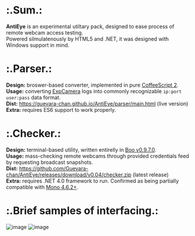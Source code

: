 # :.Sum.:
__AntiEye__ is an experimental utiltary pack, designed to ease process of remote webcam access testing.  
Powered silmulatenously by HTML5 and .NET, it was designed with Windows support in mind.

# :.Parser.:
__Design:__ broswer-based converter, implemented in pure [CoffeeScript 2](https://coffeescript.org/v2/).  
__Usage:__ converting [ExpCamera](https://github.com/d38k8/expcamera) logs into commonly recognizable `ip:port user:pass` data format.  
__Dist:__ https://guevara-chan.github.io/AntiEye/parser/main.html (live version)  
__Extra:__ requires ES6 support to work properly.

# :.Checker.:
__Design:__ terminal-based utility, written entirelly in [Boo v0.9.7.0](https://github.com/boo-lang/boo).  
__Usage:__ mass-checking remote webcams through provided credentials feed by requesting broadcast snapshots.  
__Dist:__ https://github.com/Guevara-chan/AntiEye/releases/download/v0.04/checker.zip (latest release)  
__Extra:__ requires .NET 4.0 framework to run. Confirmed as being partially compatible with [Mono 4.6.2+](https://github.com/mono/mono).

# :.Brief samples of interfacing.:
![image](https://user-images.githubusercontent.com/8768470/42713786-59e2e636-86f9-11e8-8e1b-63dcb8db68e9.png)
![image](https://user-images.githubusercontent.com/8768470/42714391-a857dd24-86fb-11e8-88c1-dff74de8af3b.png)
